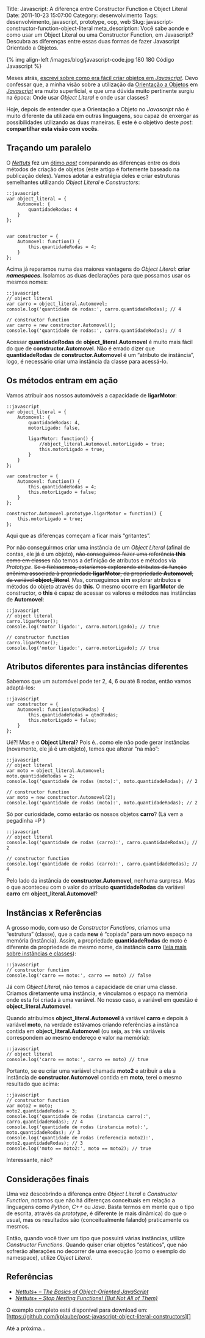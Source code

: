 Title: Javascript: A diferença entre Constructor Function e Object Literal
Date: 2011-10-23 15:07:00
Category: desenvolvimento
Tags: desenvolvimento, javascript, prototype, oop, web
Slug: javascript-constructor-function-object-literal
meta_description: Você sabe aonde e como usar um Object Literal ou uma Constructor Function, em Javascript? Descubra as diferenças entre essas duas formas de fazer Javascript Orientado a Objetos.


{% img align-left /images/blog/javascript-code.jpg 180 180 Código Javascript %}

Meses atrás, [escrevi sobre como era fácil criar objetos em *Javascript*][].
Devo confessar que, a minha visão sobre a utilização da [Orientação a Objetos][]
em [*Javascript*][] era muito superficial, e que uma dúvida muito pertinente
surgiu na época: Onde usar *Object Literal* e onde usar classes?

<!-- PELICAN_END_SUMMARY -->

Hoje, depois de entender que a Orientação a Objeto no *Javascript* não é
muito diferente da utilizada em outras linguagens, sou capaz de enxergar
as possibilidades utilizando as duas maneiras. E este é o objetivo deste
*post*: **compartilhar esta visão com vocês**.


Traçando um paralelo
--------------------

O [*Nettuts*][] fez um [ótimo *post*][] comparando as diferenças entre
os dois métodos de criação de objetos (este artigo é fortemente baseado
na publicação deles). Vamos adotar a estratégia deles e criar estruturas
semelhantes utilizando *Object Literal* e *Constructors*:

    ::javascript
    var object_literal = {
        Automovel: {
            quantidadeRodas: 4
        }
    };
    
    
    var constructor = {
        Automovel: function() {
            this.quantidadeRodas = 4;
        }
    };

Acima já reparamos numa das maiores vantagens do *Object Literal*:
**criar *namespaces***. Isolamos as duas declarações para que possamos
usar os mesmos nomes:

    ::javascript
    // object literal
    var carro = object_literal.Automovel;
    console.log('quantidade de rodas:', carro.quantidadeRodas); // 4
    
    // constructor function
    var carro = new constructor.Automovel();
    console.log('quantidade de rodas:', carro.quantidadeRodas); // 4

Acessar **quantidadeRodas** de **object\_literal.Automovel** é muito
mais fácil do que de **constructor.Automovel**. Não é errado dizer que
**quantidadeRodas** de **constructor.Automovel** é um “atributo de
instância”, logo, é necessário criar uma instância da classe para
acessá-lo.


Os métodos entram em ação
-------------------------

Vamos atribuir aos nossos automóveis a capacidade de **ligarMotor**:

    ::javascript
    var object_literal = {
        Automovel: {
            quantidadeRodas: 4,
            motorLigado: false,

            ligarMotor: function() {
                //object_literal.Automovel.motorLigado = true;
                this.motorLigado = true;
            }
        }
    };
    
    var constructor = {
        Automovel: function() {
            this.quantidadeRodas = 4;
            this.motorLigado = false;
        }
    };
    
    constructor.Automovel.prototype.ligarMotor = function() {
        this.motorLigado = true;
    };

Aqui que as diferenças começam a ficar mais “gritantes”.

Por não conseguirmos criar uma instância de um *Object Literal* (afinal
de contas, ele já é um objeto), ~~não conseguimos fazer uma referência
**this** como em classes~~ não temos a definição de atributos e métodos
via *Prototype*. ~~Se o fizéssemos, estaríamos explorando atributos da
função anônima associada à propriedade **ligarMotor**, da propriedade
**Automovel**, da variável **object\_literal**~~. Mas, conseguimos
**sim** explorar atributos e métodos do objeto através do **this**. O
mesmo ocorre em **ligarMotor** de constructor, o **this** é capaz de
acessar os valores e métodos nas instâncias de **Automovel**:

    ::javascript
    // object literal
    carro.ligarMotor();
    console.log('motor ligado:', carro.motorLigado); // true
    
    // constructor function
    carro.ligarMotor();
    console.log('motor ligado:', carro.motorLigado); // true


Atributos diferentes para instâncias diferentes
-----------------------------------------------

Sabemos que um automóvel pode ter 2, 4, 6 ou até 8 rodas, então vamos
adaptá-los:

    ::javascript
    var constructor = {
        Automovel: function(qtndRodas) {
            this.quantidadeRodas = qtndRodas;
            this.motorLigado = false;
        }
    };

Ué?! Mas e o **Object Literal**? Pois é.. como ele não pode gerar
instâncias (novamente, ele já é um objeto), temos que alterar “na mão”:

    ::javascript
    // object literal
    var moto = object_literal.Automovel;
    moto.quantidadeRodas = 2;
    console.log('quantidade de rodas (moto):', moto.quantidadeRodas); // 2
    
    // constructor function
    var moto = new constructor.Automovel(2);
    console.log('quantidade de rodas (moto):', moto.quantidadeRodas); // 2

Só por curiosidade, como estarão os nossos objetos **carro**? (Lá vem a
pegadinha =P )

    ::javascript
    // object literal
    console.log('quantidade de rodas (carro):', carro.quantidadeRodas); // 2

    // constructor function
    console.log('quantidade de rodas (carro):', carro.quantidadeRodas); // 4

Pelo lado da instância de **constructor.Automovel**, nenhuma surpresa.
Mas o que aconteceu com o valor do atributo **quantidadeRodas** da
variável **carro** em **object\_literal.Automovel**?


Instâncias x Referências
------------------------

A grosso modo, com uso de *Constructor Functions*, criamos uma
“estrutura” (classe), que a cada **new** é “copiada” para um novo espaço
na memória (instância). Assim, a propriedade **quantidadeRodas** de moto
é diferente da propriedade de mesmo nome, da instância **carro** ([leia mais sobre instâncias e classes][]):

    ::javascript
    // constructor function
    console.log('carro == moto:', carro == moto) // false

Já com *Object Literal*, não temos a capacidade de criar uma classe.
Criamos diretamente uma instância, e vinculamos o espaço na memória onde
esta foi criada à uma variável. No nosso caso, a variável em questão é
**object\_literal.Automovel**.

Quando atribuímos **object\_literal.Automovel** à variável **carro** e
depois à variável **moto**, na verdade estávamos criando referências a
instânca contida em **object\_literal.Automovel** (ou seja, as três
variáveis correspondem ao mesmo endereço e valor na memória):

    ::javascript
    // object literal
    console.log('carro == moto:', carro == moto) // true

Portanto, se eu criar uma variável chamada **moto2** e atribuir a ela a
instância de **constructor.Automovel** contida em **moto**, terei o
mesmo resultado que acima:

    ::javascript
    // constructor function
    var moto2 = moto;
    moto2.quantidadeRodas = 3;
    console.log('quantidade de rodas (instancia carro):', carro.quantidadeRodas); // 4
    console.log('quantidade de rodas (instancia moto):', moto.quantidadeRodas); // 3
    console.log('quantidade de rodas (referencia moto2):', moto2.quantidadeRodas); // 3
    console.log('moto == moto2:', moto == moto2); // true

Interessante, não?


Considerações finais
--------------------

Uma vez descobrindo a diferença entre *Object Literal* e *Constructor
Function*, notamos que não há diferenças conceituais em relação a
linguagens como *Python*, *C++* ou *Java*. Basta termos em mente que o
tipo de escrita, através da *prototype*, é diferente (e mais dinâmica)
do que o usual, mas os resultados são (conceitualmente falando)
praticamente os mesmos.

Então, quando você tiver um tipo que possuirá várias instâncias, utilize
*Constructor Functions*. Quando quiser criar objetos “estáticos”, que
não sofrerão alterações no decorrer de uma execução (como o exemplo do
namespace), utilize *Object Literal*.


Referências
-----------

* [*Nettuts+ – The Basics of Object-Oriented JavaScript*][ótimo *post*]
* [*Nettuts+ – Stop Nesting Functions! (But Not All of Them)*][]

O exemplo completo está disponível para download em:
[https://github.com/kplaube/post-javascript-object-literal-constructors][]

Até a próxima…


  [escrevi sobre como era fácil criar objetos em *Javascript*]: {filename}/fazendo-javascript-oo-de-forma-facil.md
    "Fazendo Javascript OO de forma fácil"
  [Orientação a Objetos]: {tag}oop
    "Leia mais sobre OOP"
  [*Javascript*]: {tag}javascript
    "Leia mais sobre Javascript"
  [*Nettuts*]: http://net.tutsplus.com/
    "Não conhece o Nettuts? Não perca tempo!"
  [ótimo *post*]: http://net.tutsplus.com/tutorials/javascript-ajax/the-basics-of-object-oriented-javascript/
    "The Basics of Object-Oriented JavaScript"
  [leia mais sobre instâncias e classes]: http://pt.wikipedia.org/wiki/Inst%C3%A2ncia_(classe)
    "Leia mais sobre instância no Wikipedia"
  [*Nettuts+ – Stop Nesting Functions! (But Not All of Them)*]: http://net.tutsplus.com/tutorials/javascript-ajax/stop-nesting-functions-but-not-all-of-them/
    "Stop Nesting Functions! But Not All of Them"
  [https://github.com/kplaube/post-javascript-object-literal-constructors]: https://github.com/kplaube/post-javascript-object-literal-constructors
    "Veja o exemplo completo no GitHub"
